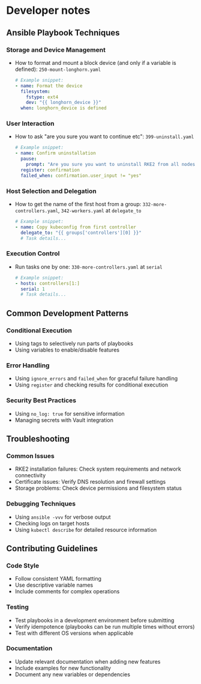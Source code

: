 # Developer notes

## Ansible Playbook Techniques

### Storage and Device Management
- How to format and mount a block device (and only if a variable is defined): `250-mount-longhorn.yaml`
  ```yaml
  # Example snippet:
  - name: Format the device
    filesystem:
      fstype: ext4
      dev: "{{ longhorn_device }}"
    when: longhorn_device is defined
  ```

### User Interaction
- How to ask "are you sure you want to continue etc": `399-uninstall.yaml`
  ```yaml
  # Example snippet:
  - name: Confirm uninstallation
    pause:
      prompt: "Are you sure you want to uninstall RKE2 from all nodes? This will DELETE ALL YOUR DATA. Type 'yes' to continue"
    register: confirmation
    failed_when: confirmation.user_input != "yes"
  ```

### Host Selection and Delegation
- How to get the name of the first host from a group: `332-more-controllers.yaml`, `342-workers.yaml` at `delegate_to`
  ```yaml
  # Example snippet:
  - name: Copy kubeconfig from first controller
    delegate_to: "{{ groups['controllers'][0] }}"
    # Task details...
  ```

### Execution Control
- Run tasks one by one: `330-more-controllers.yaml` at `serial`
  ```yaml
  # Example snippet:
  - hosts: controllers[1:]
    serial: 1
    # Task details...
  ```

## Common Development Patterns

### Conditional Execution
- Using tags to selectively run parts of playbooks
- Using variables to enable/disable features

### Error Handling
- Using `ignore_errors` and `failed_when` for graceful failure handling
- Using `register` and checking results for conditional execution

### Security Best Practices
- Using `no_log: true` for sensitive information
- Managing secrets with Vault integration

## Troubleshooting

### Common Issues
- RKE2 installation failures: Check system requirements and network connectivity
- Certificate issues: Verify DNS resolution and firewall settings
- Storage problems: Check device permissions and filesystem status

### Debugging Techniques
- Using `ansible -vvv` for verbose output
- Checking logs on target hosts
- Using `kubectl describe` for detailed resource information

## Contributing Guidelines

### Code Style
- Follow consistent YAML formatting
- Use descriptive variable names
- Include comments for complex operations

### Testing
- Test playbooks in a development environment before submitting
- Verify idempotence (playbooks can be run multiple times without errors)
- Test with different OS versions when applicable

### Documentation
- Update relevant documentation when adding new features
- Include examples for new functionality
- Document any new variables or dependencies


